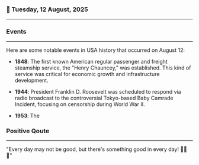 ### 📅 Tuesday, 12 August, 2025
------
### Events
------
Here are some notable events in USA history that occurred on August 12:

- **1848**: The first known American regular passenger and freight steamship service, the "Henry Chauncey," was established. This kind of service was critical for economic growth and infrastructure development.
  
- **1944**: President Franklin D. Roosevelt was scheduled to respond via radio broadcast to the controversial Tokyo-based Baby Camrade Incident, focusing on censorship during World War II.

- **1953**: The
### Positive Qoute
------
"Every day may not be good, but there's something good in every day! 🌟💖✨"
